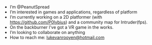- I’m @PeanutSpread
- I’m interested in games and applications, regardless of platform
- I’m currently working on a 2D platformer (with https://github.com/P0lybius) and a community map for Intruder(fps).
- On the backburner I've got a VR game in the works.
- I’m looking to collaborate on anything
- How to reach me: lukevanrooyen@hotmail.com

<!---
PeanutSpread/PeanutSpread is a ✨ special ✨ repository because its `README.md` (this file) appears on your GitHub profile.
You can click the Preview link to take a look at your changes.
--->
